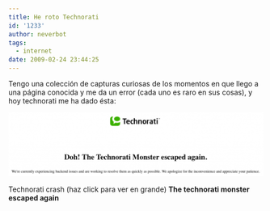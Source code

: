 ```yaml
---
title: He roto Technorati
id: '1233'
author: neverbot
tags:
  - internet
date: 2009-02-24 23:44:25
---
```


Tengo una colección de capturas curiosas de los momentos en que llego a una página conocida y me da un error (cada uno es raro en sus cosas), y hoy technorati me ha dado ésta:

[![Technorati crash (haz click para ver en grande)](./he-roto-technorati/technorati-crash1-1024x259.png "Technorati crash")](./he-roto-technorati/technorati-crash1.png)

Technorati crash (haz click para ver en grande) **The technorati monster escaped again**
